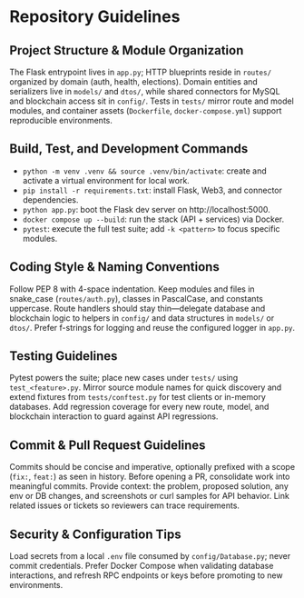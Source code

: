 # Repository Guidelines

## Project Structure & Module Organization
The Flask entrypoint lives in `app.py`; HTTP blueprints reside in `routes/` organized by domain (auth, health, elections). Domain entities and serializers live in `models/` and `dtos/`, while shared connectors for MySQL and blockchain access sit in `config/`. Tests in `tests/` mirror route and model modules, and container assets (`Dockerfile`, `docker-compose.yml`) support reproducible environments.

## Build, Test, and Development Commands
- `python -m venv .venv && source .venv/bin/activate`: create and activate a virtual environment for local work.
- `pip install -r requirements.txt`: install Flask, Web3, and connector dependencies.
- `python app.py`: boot the Flask dev server on http://localhost:5000.
- `docker compose up --build`: run the stack (API + services) via Docker.
- `pytest`: execute the full test suite; add `-k <pattern>` to focus specific modules.

## Coding Style & Naming Conventions
Follow PEP 8 with 4-space indentation. Keep modules and files in snake_case (`routes/auth.py`), classes in PascalCase, and constants uppercase. Route handlers should stay thin—delegate database and blockchain logic to helpers in `config/` and data structures in `models/` or `dtos/`. Prefer f-strings for logging and reuse the configured logger in `app.py`.

## Testing Guidelines
Pytest powers the suite; place new cases under `tests/` using `test_<feature>.py`. Mirror source module names for quick discovery and extend fixtures from `tests/conftest.py` for test clients or in-memory databases. Add regression coverage for every new route, model, and blockchain interaction to guard against API regressions.

## Commit & Pull Request Guidelines
Commits should be concise and imperative, optionally prefixed with a scope (`fix:`, `feat:`) as seen in history. Before opening a PR, consolidate work into meaningful commits. Provide context: the problem, proposed solution, any env or DB changes, and screenshots or curl samples for API behavior. Link related issues or tickets so reviewers can trace requirements.

## Security & Configuration Tips
Load secrets from a local `.env` file consumed by `config/Database.py`; never commit credentials. Prefer Docker Compose when validating database interactions, and refresh RPC endpoints or keys before promoting to new environments.
